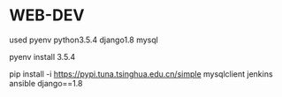 # WEB-DEV
used pyenv python3.5.4 django1.8 mysql

pyenv install 3.5.4

pip install -i https://pypi.tuna.tsinghua.edu.cn/simple mysqlclient jenkins ansible django==1.8
